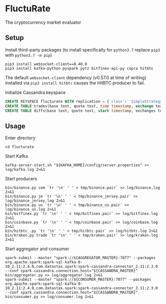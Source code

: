 # FluctuRate

The cryptocurrency market evaluator

## Setup
Install third-party packages (to install specifically for `python3.7` replace `pip3` with `python3.7 -m pip`)
```shell
pip3 install websocket-client==0.40.0
pip3 install kafka-python pyspark pytz bitfinex-api-py copra hitbtc 
```
The default `websocket-client` dependency (v0.57.0 at time of writing) installed via `pip3 install hitbtc` causes the HitBTC producer to fail.

Initialize Cassandra keyspace
```sql
CREATE KEYSPACE flucturate WITH replication = {'class': 'SimpleStrategy', 'replication_factor': 2};
CREATE TABLE trades(base text, quote text, time timestamp, exchange text, price double, quantity double, PRIMARY KEY ((base, quote), time, exchange));
CREATE TABLE diffs(base text, quote text, start timestamp, exchanges text, diff double, PRIMARY KEY ((base, quote), start, exchanges));
```

## Usage

Enter directory
```shell
cd flucturate
```

Start Kafka
```shell
kafka-server-start.sh "${KAFKA_HOME}/config/server.properties" >> log/kafka.log 2>&1
```

Start producers
```shell
bin/binance.py com `tr '\n' ' ' < tmp/binance.pair` >> log/binance.log 2>&1
bin/binance.py je `tr '\n' ' ' < tmp/binance_jersey.pair` >> log/binance_jersey.log 2>&1
bin/binance.py us `tr '\n' ' ' < tmp/binance_us.pair` >> log/binance_us.log 2>&1
bin/bitfinex.py `tr '\n' ' ' < tmp/bitfinex.pair` >> log/bitfinex.log 2>&1
bin/coinbase.py `tr '\n' ' ' < tmp/coinbase.pair` >> log/coinbase.log 2>&1
bin/hitbtc_.py `tr '\n' ' ' < tmp/hitbtc.pair` >> log/hitbtc.log 2>&1
bin/kraken.py trade `tr '\n' ' ' < tmp/kraken.pair` >> log/kraken.log 2>&1
```

Start aggregator and consumer
```shell
spark-submit --master "spark://${AGGREGATOR_MASTER}:7077" --packages org.apache.spark:spark-sql-kafka-0-10_2.11:2.4.0,com.datastax.spark:spark-cassandra-connector_2.11:2.3.0 --conf spark.cassandra.connection.host="${CASSANDRA_MASTER}" bin/aggregator.py >> log/aggregator.log 2>&1
spark-submit --master "spark://${CONSUMER_MASTER}:7077" --packages org.apache.spark:spark-sql-kafka-0-10_2.11:2.4.0,com.datastax.spark:spark-cassandra-connector_2.11:2.3.0 --conf spark.cassandra.connection.host="${CASSANDRA_MASTER}" bin/consumer.py >> log/consumer.log 2>&1
```
